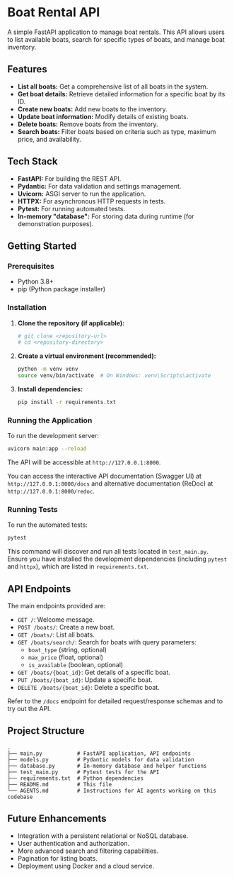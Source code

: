 # Boat Rental API

A simple FastAPI application to manage boat rentals. This API allows users to list available boats, search for specific types of boats, and manage boat inventory.

## Features

*   **List all boats:** Get a comprehensive list of all boats in the system.
*   **Get boat details:** Retrieve detailed information for a specific boat by its ID.
*   **Create new boats:** Add new boats to the inventory.
*   **Update boat information:** Modify details of existing boats.
*   **Delete boats:** Remove boats from the inventory.
*   **Search boats:** Filter boats based on criteria such as type, maximum price, and availability.

## Tech Stack

*   **FastAPI:** For building the REST API.
*   **Pydantic:** For data validation and settings management.
*   **Uvicorn:** ASGI server to run the application.
*   **HTTPX:** For asynchronous HTTP requests in tests.
*   **Pytest:** For running automated tests.
*   **In-memory "database":** For storing data during runtime (for demonstration purposes).

## Getting Started

### Prerequisites

*   Python 3.8+
*   pip (Python package installer)

### Installation

1.  **Clone the repository (if applicable):**
    ```bash
    # git clone <repository-url>
    # cd <repository-directory>
    ```

2.  **Create a virtual environment (recommended):**
    ```bash
    python -m venv venv
    source venv/bin/activate  # On Windows: venv\Scripts\activate
    ```

3.  **Install dependencies:**
    ```bash
    pip install -r requirements.txt
    ```

### Running the Application

To run the development server:

```bash
uvicorn main:app --reload
```

The API will be accessible at `http://127.0.0.1:8000`.

You can access the interactive API documentation (Swagger UI) at `http://127.0.0.1:8000/docs` and alternative documentation (ReDoc) at `http://127.0.0.1:8000/redoc`.

### Running Tests

To run the automated tests:

```bash
pytest
```

This command will discover and run all tests located in `test_main.py`. Ensure you have installed the development dependencies (including `pytest` and `httpx`), which are listed in `requirements.txt`.

## API Endpoints

The main endpoints provided are:

*   `GET /`: Welcome message.
*   `POST /boats/`: Create a new boat.
*   `GET /boats/`: List all boats.
*   `GET /boats/search/`: Search for boats with query parameters:
    *   `boat_type` (string, optional)
    *   `max_price` (float, optional)
    *   `is_available` (boolean, optional)
*   `GET /boats/{boat_id}`: Get details of a specific boat.
*   `PUT /boats/{boat_id}`: Update a specific boat.
*   `DELETE /boats/{boat_id}`: Delete a specific boat.

Refer to the `/docs` endpoint for detailed request/response schemas and to try out the API.

## Project Structure

```
.
├── main.py           # FastAPI application, API endpoints
├── models.py         # Pydantic models for data validation
├── database.py       # In-memory database and helper functions
├── test_main.py      # Pytest tests for the API
├── requirements.txt  # Python dependencies
├── README.md         # This file
└── AGENTS.md         # Instructions for AI agents working on this codebase
```

## Future Enhancements

*   Integration with a persistent relational or NoSQL database.
*   User authentication and authorization.
*   More advanced search and filtering capabilities.
*   Pagination for listing boats.
*   Deployment using Docker and a cloud service.
```
